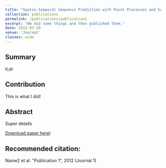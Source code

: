 ```yaml
---
title: "Spatio-temporal Sequence Prediction with Point Processes and Self-organizing Decision Trees"
collection: publications
permalink: /publications/publication1
excerpt: "We did some things and then published them."
date: 2012-03-20
venue: 'Journal'
classes: wide
---
```

## Summary
tl;dr

## Contribution
This is what I did!

## Abstract
Super details

[Download paper here](https://arxiv.org/abs/2006.14426))

## Recommended citation:
Name2 et al. "Publication 1", 2012 (Journal 1)